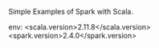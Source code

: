 Simple Examples of Spark with Scala.

env:
<scala.version>2.11.8</scala.version>
<spark.version>2.4.0</spark.version>
